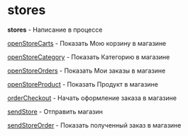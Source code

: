 # stores

**stores** - Написание в процессе







[openStoreCarts](/docs-test/ext/reactions/openstorecarts) - Показать Мою корзину в магазине
 
[openStoreCategory](/docs-test/ext/reactions/openstorecategory) - Показать Категорию в магазине
 
[openStoreOrders](/docs-test/ext/reactions/openstoreorders) - Показать Мои заказы в магазине
 
[openStoreProduct](/docs-test/ext/reactions/openstoreproduct) - Показать Продукт в магазине
 
[orderCheckout](/docs-test/ext/reactions/ordercheckout) - Начать оформление заказа в магазине
 
[sendStore](/docs-test/ext/reactions/sendstore) - Отправить магазин
 
[sendStoreOrder](/docs-test/ext/reactions/sendstoreorder) - Показать полученный заказ в магазине
